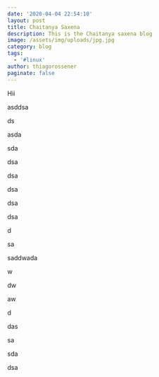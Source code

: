 ```yaml
---
date: '2020-04-04 22:54:10'
layout: post
title: Chaitanya Saxena
description: This is the Chaitanya saxena blog
image: /assets/img/uploads/jpg.jpg
category: blog
tags:
  - '#linux'
author: thiagorossener
paginate: false
---
```

Hii 



asddsa

ds

asda

sda

dsa

dsa

dsa

dsa

dsa

d

sa

saddwada



w

dw



aw

d



das



sa

sda

dsa
